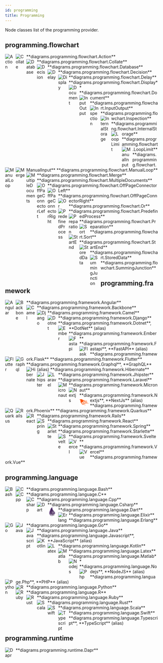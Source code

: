 ```yaml
---
id: programming
title: Programming
---
```


Node classes list of the programming provider.

## programming.flowchart


<img width="30" src="/img/resources/programming/flowchart/action.png" alt="Action" style="float: left; padding-right: 5px;" >
**diagrams.programming.flowchart.Action**

<img width="30" src="/img/resources/programming/flowchart/collate.png" alt="Collate" style="float: left; padding-right: 5px;" >
**diagrams.programming.flowchart.Collate**

<img width="30" src="/img/resources/programming/flowchart/database.png" alt="Database" style="float: left; padding-right: 5px;" >
**diagrams.programming.flowchart.Database**

<img width="30" src="/img/resources/programming/flowchart/decision.png" alt="Decision" style="float: left; padding-right: 5px;" >
**diagrams.programming.flowchart.Decision**

<img width="30" src="/img/resources/programming/flowchart/delay.png" alt="Delay" style="float: left; padding-right: 5px;" >
**diagrams.programming.flowchart.Delay**

<img width="30" src="/img/resources/programming/flowchart/display.png" alt="Display" style="float: left; padding-right: 5px;" >
**diagrams.programming.flowchart.Display**

<img width="30" src="/img/resources/programming/flowchart/document.png" alt="Document" style="float: left; padding-right: 5px;" >
**diagrams.programming.flowchart.Document**

<img width="30" src="/img/resources/programming/flowchart/input-output.png" alt="InputOutput" style="float: left; padding-right: 5px;" >
**diagrams.programming.flowchart.InputOutput**

<img width="30" src="/img/resources/programming/flowchart/inspection.png" alt="Inspection" style="float: left; padding-right: 5px;" >
**diagrams.programming.flowchart.Inspection**

<img width="30" src="/img/resources/programming/flowchart/internal-storage.png" alt="InternalStorage" style="float: left; padding-right: 5px;" >
**diagrams.programming.flowchart.InternalStorage**

<img width="30" src="/img/resources/programming/flowchart/loop-limit.png" alt="LoopLimit" style="float: left; padding-right: 5px;" >
**diagrams.programming.flowchart.LoopLimit**

<img width="30" src="/img/resources/programming/flowchart/manual-input.png" alt="ManualInput" style="float: left; padding-right: 5px;" >
**diagrams.programming.flowchart.ManualInput**

<img width="30" src="/img/resources/programming/flowchart/manual-loop.png" alt="ManualLoop" style="float: left; padding-right: 5px;" >
**diagrams.programming.flowchart.ManualLoop**

<img width="30" src="/img/resources/programming/flowchart/merge.png" alt="Merge" style="float: left; padding-right: 5px;" >
**diagrams.programming.flowchart.Merge**

<img width="30" src="/img/resources/programming/flowchart/multiple-documents.png" alt="MultipleDocuments" style="float: left; padding-right: 5px;" >
**diagrams.programming.flowchart.MultipleDocuments**

<img width="30" src="/img/resources/programming/flowchart/off-page-connector-left.png" alt="OffPageConnectorLeft" style="float: left; padding-right: 5px;" >
**diagrams.programming.flowchart.OffPageConnectorLeft**

<img width="30" src="/img/resources/programming/flowchart/off-page-connector-right.png" alt="OffPageConnectorRight" style="float: left; padding-right: 5px;" >
**diagrams.programming.flowchart.OffPageConnectorRight**

<img width="30" src="/img/resources/programming/flowchart/or.png" alt="Or" style="float: left; padding-right: 5px;" >
**diagrams.programming.flowchart.Or**

<img width="30" src="/img/resources/programming/flowchart/predefined-process.png" alt="PredefinedProcess" style="float: left; padding-right: 5px;" >
**diagrams.programming.flowchart.PredefinedProcess**

<img width="30" src="/img/resources/programming/flowchart/preparation.png" alt="Preparation" style="float: left; padding-right: 5px;" >
**diagrams.programming.flowchart.Preparation**

<img width="30" src="/img/resources/programming/flowchart/sort.png" alt="Sort" style="float: left; padding-right: 5px;" >
**diagrams.programming.flowchart.Sort**

<img width="30" src="/img/resources/programming/flowchart/start-end.png" alt="StartEnd" style="float: left; padding-right: 5px;" >
**diagrams.programming.flowchart.StartEnd**

<img width="30" src="/img/resources/programming/flowchart/stored-data.png" alt="StoredData" style="float: left; padding-right: 5px;" >
**diagrams.programming.flowchart.StoredData**

<img width="30" src="/img/resources/programming/flowchart/summing-junction.png" alt="SummingJunction" style="float: left; padding-right: 5px;" >
**diagrams.programming.flowchart.SummingJunction**

## programming.framework


<img width="30" src="/img/resources/programming/framework/angular.png" alt="Angular" style="float: left; padding-right: 5px;" >
**diagrams.programming.framework.Angular**

<img width="30" src="/img/resources/programming/framework/backbone.png" alt="Backbone" style="float: left; padding-right: 5px;" >
**diagrams.programming.framework.Backbone**

<img width="30" src="/img/resources/programming/framework/camel.png" alt="Camel" style="float: left; padding-right: 5px;" >
**diagrams.programming.framework.Camel**

<img width="30" src="/img/resources/programming/framework/django.png" alt="Django" style="float: left; padding-right: 5px;" >
**diagrams.programming.framework.Django**

<img width="30" src="/img/resources/programming/framework/dotnet.png" alt="Dotnet" style="float: left; padding-right: 5px;" >
**diagrams.programming.framework.Dotnet**, **DotNet** (alias)

<img width="30" src="/img/resources/programming/framework/ember.png" alt="Ember" style="float: left; padding-right: 5px;" >
**diagrams.programming.framework.Ember**

<img width="30" src="/img/resources/programming/framework/fastapi.png" alt="Fastapi" style="float: left; padding-right: 5px;" >
**diagrams.programming.framework.Fastapi**, **FastAPI** (alias)

<img width="30" src="/img/resources/programming/framework/flask.png" alt="Flask" style="float: left; padding-right: 5px;" >
**diagrams.programming.framework.Flask**

<img width="30" src="/img/resources/programming/framework/flutter.png" alt="Flutter" style="float: left; padding-right: 5px;" >
**diagrams.programming.framework.Flutter**

<img width="30" src="/img/resources/programming/framework/graphql.png" alt="Graphql" style="float: left; padding-right: 5px;" >
**diagrams.programming.framework.Graphql**, **GraphQL** (alias)

<img width="30" src="/img/resources/programming/framework/hibernate.png" alt="Hibernate" style="float: left; padding-right: 5px;" >
**diagrams.programming.framework.Hibernate**

<img width="30" src="/img/resources/programming/framework/jhipster.png" alt="Jhipster" style="float: left; padding-right: 5px;" >
**diagrams.programming.framework.Jhipster**

<img width="30" src="/img/resources/programming/framework/laravel.png" alt="Laravel" style="float: left; padding-right: 5px;" >
**diagrams.programming.framework.Laravel**

<img width="30" src="/img/resources/programming/framework/micronaut.png" alt="Micronaut" style="float: left; padding-right: 5px;" >
**diagrams.programming.framework.Micronaut**

<img width="30" src="/img/resources/programming/framework/nextjs.png" alt="Nextjs" style="float: left; padding-right: 5px;" >
**diagrams.programming.framework.Nextjs**, **NextJs** (alias)

<img width="30" src="/img/resources/programming/framework/phoenix.png" alt="Phoenix" style="float: left; padding-right: 5px;" >
**diagrams.programming.framework.Phoenix**

<img width="30" src="/img/resources/programming/framework/quarkus.png" alt="Quarkus" style="float: left; padding-right: 5px;" >
**diagrams.programming.framework.Quarkus**

<img width="30" src="/img/resources/programming/framework/rails.png" alt="Rails" style="float: left; padding-right: 5px;" >
**diagrams.programming.framework.Rails**

<img width="30" src="/img/resources/programming/framework/react.png" alt="React" style="float: left; padding-right: 5px;" >
**diagrams.programming.framework.React**

<img width="30" src="/img/resources/programming/framework/spring.png" alt="Spring" style="float: left; padding-right: 5px;" >
**diagrams.programming.framework.Spring**

<img width="30" src="/img/resources/programming/framework/starlette.png" alt="Starlette" style="float: left; padding-right: 5px;" >
**diagrams.programming.framework.Starlette**

<img width="30" src="/img/resources/programming/framework/svelte.png" alt="Svelte" style="float: left; padding-right: 5px;" >
**diagrams.programming.framework.Svelte**

<img width="30" src="/img/resources/programming/framework/vercel.png" alt="Vercel" style="float: left; padding-right: 5px;" >
**diagrams.programming.framework.Vercel**

<img width="30" src="/img/resources/programming/framework/vue.png" alt="Vue" style="float: left; padding-right: 5px;" >
**diagrams.programming.framework.Vue**

## programming.language


<img width="30" src="/img/resources/programming/language/bash.png" alt="Bash" style="float: left; padding-right: 5px;" >
**diagrams.programming.language.Bash**

<img width="30" src="/img/resources/programming/language/c.png" alt="C" style="float: left; padding-right: 5px;" >
**diagrams.programming.language.C**

<img width="30" src="/img/resources/programming/language/cpp.png" alt="Cpp" style="float: left; padding-right: 5px;" >
**diagrams.programming.language.Cpp**

<img width="30" src="/img/resources/programming/language/csharp.png" alt="Csharp" style="float: left; padding-right: 5px;" >
**diagrams.programming.language.Csharp**

<img width="30" src="/img/resources/programming/language/dart.png" alt="Dart" style="float: left; padding-right: 5px;" >
**diagrams.programming.language.Dart**

<img width="30" src="/img/resources/programming/language/elixir.png" alt="Elixir" style="float: left; padding-right: 5px;" >
**diagrams.programming.language.Elixir**

<img width="30" src="/img/resources/programming/language/erlang.png" alt="Erlang" style="float: left; padding-right: 5px;" >
**diagrams.programming.language.Erlang**

<img width="30" src="/img/resources/programming/language/go.png" alt="Go" style="float: left; padding-right: 5px;" >
**diagrams.programming.language.Go**

<img width="30" src="/img/resources/programming/language/java.png" alt="Java" style="float: left; padding-right: 5px;" >
**diagrams.programming.language.Java**

<img width="30" src="/img/resources/programming/language/javascript.png" alt="Javascript" style="float: left; padding-right: 5px;" >
**diagrams.programming.language.Javascript**, **JavaScript** (alias)

<img width="30" src="/img/resources/programming/language/kotlin.png" alt="Kotlin" style="float: left; padding-right: 5px;" >
**diagrams.programming.language.Kotlin**

<img width="30" src="/img/resources/programming/language/latex.png" alt="Latex" style="float: left; padding-right: 5px;" >
**diagrams.programming.language.Latex**

<img width="30" src="/img/resources/programming/language/matlab.png" alt="Matlab" style="float: left; padding-right: 5px;" >
**diagrams.programming.language.Matlab**

<img width="30" src="/img/resources/programming/language/nodejs.png" alt="Nodejs" style="float: left; padding-right: 5px;" >
**diagrams.programming.language.Nodejs**, **NodeJS** (alias)

<img width="30" src="/img/resources/programming/language/php.png" alt="Php" style="float: left; padding-right: 5px;" >
**diagrams.programming.language.Php**, **PHP** (alias)

<img width="30" src="/img/resources/programming/language/python.png" alt="Python" style="float: left; padding-right: 5px;" >
**diagrams.programming.language.Python**

<img width="30" src="/img/resources/programming/language/r.png" alt="R" style="float: left; padding-right: 5px;" >
**diagrams.programming.language.R**

<img width="30" src="/img/resources/programming/language/ruby.png" alt="Ruby" style="float: left; padding-right: 5px;" >
**diagrams.programming.language.Ruby**

<img width="30" src="/img/resources/programming/language/rust.png" alt="Rust" style="float: left; padding-right: 5px;" >
**diagrams.programming.language.Rust**

<img width="30" src="/img/resources/programming/language/scala.png" alt="Scala" style="float: left; padding-right: 5px;" >
**diagrams.programming.language.Scala**

<img width="30" src="/img/resources/programming/language/swift.png" alt="Swift" style="float: left; padding-right: 5px;" >
**diagrams.programming.language.Swift**

<img width="30" src="/img/resources/programming/language/typescript.png" alt="Typescript" style="float: left; padding-right: 5px;" >
**diagrams.programming.language.Typescript**, **TypeScript** (alias)

## programming.runtime


<img width="30" src="/img/resources/programming/runtime/dapr.png" alt="Dapr" style="float: left; padding-right: 5px;" >
**diagrams.programming.runtime.Dapr**
